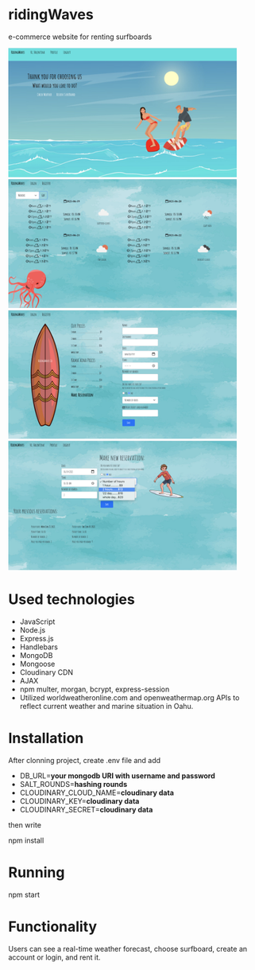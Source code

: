 # ridingWaves

 e-commerce website for renting surfboards
 
<div><img src="imagesGH/Screen%20Shot%202021-06-19%20at%203.58.50%20PM.png" width="460"> <img src="imagesGH/Screen%20Shot%202021-06-19%20at%203.52.28%20PM.png" width="460"></div>
<div><img src ="imagesGH/Screen%20Shot%202021-06-19%20at%203.53.13%20PM.png" width="460"> <img src="imagesGH/Screen%20Shot%202021-06-19%20at%203.57.12%20PM.png" width="460"></div>

 

# Used technologies

* JavaScript
* Node.js
* Express.js
* Handlebars
* MongoDB
* Mongoose
* Cloudinary CDN
* AJAX
* npm multer, morgan, bcrypt, express-session
* Utilized worldweatheronline.com and openweathermap.org APIs to reflect current weather and marine situation in Oahu.


# Installation

After clonning project, create .env file and add

* DB_URL=**your mongodb URI with username and password**
* SALT_ROUNDS=**hashing rounds**
* CLOUDINARY_CLOUD_NAME=**cloudinary data**
* CLOUDINARY_KEY=**cloudinary data**
* CLOUDINARY_SECRET=**cloudinary data**

then write

npm install

# Running

npm start

# Functionality 

Users can see a real-time weather forecast, choose surfboard, create an account or login, and rent it.


